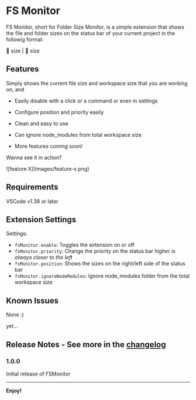 # FS Monitor

FS Monitor, short for Folder Size Monitor, is a simple extension that shows the file and folder sizes on the status bar of your current project in the followig format:

:page_with_curl: size | :file_folder: size

## Features

Simply shows the current file size and workspace size that you are working on, and

- Easily disable with a click or a command or even in settings
  
- Configure position and priority easily
  
- Clean and easy to use
  
- Can ignore node_modules from total workspace size
  
- More features coming soon!
  

Wanna see it in action?

\!\[feature X\]\(images/feature-x.png\)

## Requirements

VSCode v1.38 or later

## Extension Settings

Settings:

- `fsMonitor.enable`: Toggles the extension on or off
- `fsMonitor.priority`: Change the priority on the status bar *higher is always closer to the left*
- `fsMonitor.position`: Shows the sizes on the right/left side of the status bar
- `fsMonitor.ignoreNodeModules`: Ignore node_modules folder from the total workspace size

## Known Issues

None :)

yet...

## Release Notes - See more in the [changelog](changelog.md)

### 1.0.0

Initial release of FSMonitor

---

**Enjoy!**
